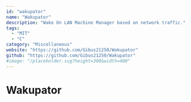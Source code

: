 ```yaml
---
id: "wakupator"
name: "Wakupator"
description: "Wake On LAN Machine Manager based on network traffic."
tags:
  - "MIT"
  - "C"
category: "Miscellaneous"
website: "https://github.com/Gibus21250/Wakupator"
github: "https://github.com/Gibus21250/Wakupator"
#image: "/placeholder.svg?height=300&width=400"
---
```


# Wakupator
